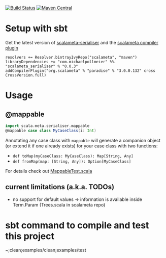 [![Build Status](https://secure.travis-ci.org/mpollmeier/scalameta-serialiser.png?branch=master)](http://travis-ci.org/mpollmeier/scalameta-serialiser)
[![Maven Central](https://maven-badges.herokuapp.com/maven-central/com.michaelpollmeier/scalameta_serialiser_2.11/badge.svg)](https://maven-badges.herokuapp.com/maven-central/com.michaelpollmeier/scalameta_serialiser_2.11)

# Setup with sbt
Get the latest version of [scalameta-serialiser](https://maven-badges.herokuapp.com/maven-central/com.michaelpollmeier/scalameta_serialiser_2.11) and the [scalameta compiler plugin](https://maven-badges.herokuapp.com/maven-central/org.scalameta/paradise_2.11.8)

```
resolvers += Resolver.bintrayIvyRepo("scalameta", "maven")
libraryDependencies += "com.michaelpollmeier" %% "scalameta_serialiser" % "0.0.3"
addCompilerPlugin("org.scalameta" % "paradise" % "3.0.0.132" cross CrossVersion.full)
```

# Usage

## @mappable

```scala
import scala.meta.serialiser.mappable
@mappable case class MyCaseClass(i: Int)
```

Annotating any case class with `mappable` will generate a companion object (or extend it if one already exists) for your case class with two functions: 
* `def toMap(myCaseClass: MyCaseClass): Map[String, Any]` 
* `def fromMap(map: [String, Any]): Option[MyCaseClass]`

For details check out [MappableTest.scala](examples/src/test/scala/scala/meta/serialiser/MappableTest.scala)

## current limitations (a.k.a. TODOs)
* no support for default values -> information is available inside Term.Param (Trees.scala in scalameta repo)

# sbt command to compile and test this project
~;clean;examples/clean;examples/test

